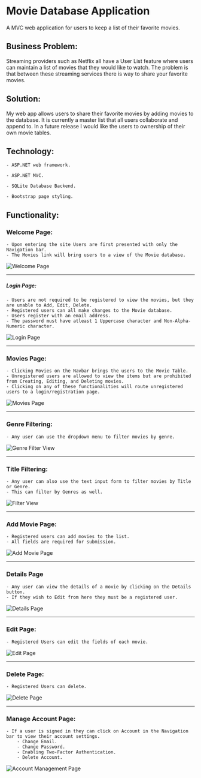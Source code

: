 # Movie Database Application

A MVC web application for users to keep a list of their favorite movies.

## Business Problem:

Streaming providers such as Netflix all have a User List feature where users can maintain a list of movies that they would like to watch. The problem is that between these streaming services there is way to share your favorite movies.

## Solution:

My web app allows users to share their favorite movies by adding movies to the database. It is currently a master list that all users collaborate and append to. In a future release I would like the users to ownership of their own movie tables.

## Technology:

    - ASP.NET web framework.

    - ASP.NET MVC.

    - SQLite Database Backend.

    - Bootstrap page styling.

## Functionality:

### Welcome Page:
    - Upon entering the site Users are first presented with only the Navigation bar.
    - The Movies link will bring users to a view of the Movie database.
![Welcome Page](https://github.com/SamEakin/Movie-MVC/blob/AuthVersion/Documentation/Screenshots/welcome-screen.png)

---

##### Login Page:
    - Users are not required to be registered to view the movies, but they are unable to Add, Edit, Delete.
    - Registered users can all make changes to the Movie database.
    - Users register with an email address.
    - The password must have atleast 1 Uppercase character and Non-Alpha-Numeric character.
![Login Page](https://github.com/SamEakin/Movie-MVC/blob/AuthVersion/Documentation/Screenshots/login-screen.png)

---

### Movies Page:
    - Clicking Movies on the Navbar brings the users to the Movie Table.
    - Unregistered users are allowed to view the items but are prohibited from Creating, Editing, and Deleting movies.
    - Clicking on any of these functionalities will route unregistered users to a login/registration page.
![Movies Page](https://github.com/SamEakin/Movie-MVC/blob/AuthVersion/Documentation/Screenshots/movies-screen.png)

---

### Genre Filtering:
    - Any user can use the dropdown menu to filter movies by genre.
![Genre Filter View](https://github.com/SamEakin/Movie-MVC/blob/AuthVersion/Documentation/Screenshots/genre-filter.png)

---

### Title Filtering:
    - Any user can also use the text input form to filter movies by Title or Genre.
    - This can filter by Genres as well.
![Filter View](https://github.com/SamEakin/Movie-MVC/blob/AuthVersion/Documentation/Screenshots/filter.png)

---

### Add Movie Page:
    - Registered users can add movies to the list.
    - All fields are required for submission.
![Add Movie Page](https://github.com/SamEakin/Movie-MVC/blob/AuthVersion/Documentation/Screenshots/add-movie-screen.png)

---

### Details Page
    - Any user can view the details of a movie by clicking on the Details button.
    - If they wish to Edit from here they must be a registered user.
![Details Page](https://github.com/SamEakin/Movie-MVC/blob/AuthVersion/Documentation/Screenshots/details-screen.png)

---

### Edit Page:
    - Registered Users can edit the fields of each movie.
![Edit Page](https://github.com/SamEakin/Movie-MVC/blob/AuthVersion/Documentation/Screenshots/edit-screen.png)

---

### Delete Page:
    - Registered Users can delete.
![Delete Page](https://github.com/SamEakin/Movie-MVC/blob/AuthVersion/Documentation/Screenshots/delete-screen.png)

---

### Manage Account Page:
    - If a user is signed in they can click on Account in the Navigation bar to view their account settings.
        - Change Email.
        - Change Password.
        - Enabling Two-Factor Authentication.
        - Delete Account.         
![Account Management Page](https://github.com/SamEakin/Movie-MVC/blob/AuthVersion/Documentation/Screenshots/manage-screen.png)
